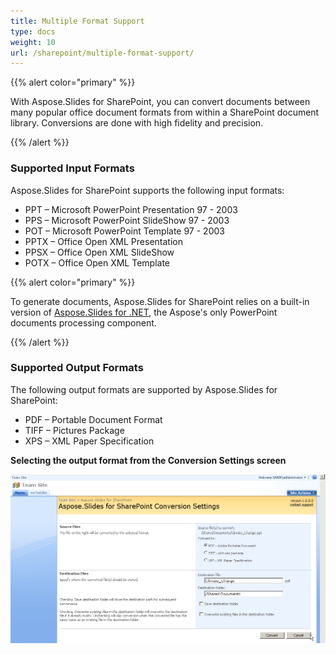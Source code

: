 ```yaml
---
title: Multiple Format Support
type: docs
weight: 10
url: /sharepoint/multiple-format-support/
---
```


{{% alert color="primary" %}} 

With Aspose.Slides for SharePoint, you can convert documents between many popular office document formats from within a SharePoint document library. Conversions are done with high fidelity and precision. 

{{% /alert %}} 
### **Supported Input Formats**
Aspose.Slides for SharePoint supports the following input formats: 

- PPT – Microsoft PowerPoint Presentation 97 - 2003
- PPS – Microsoft PowerPoint SlideShow 97 - 2003
- POT – Microsoft PowerPoint Template 97 - 2003
- PPTX – Office Open XML Presentation
- PPSX – Office Open XML SlideShow
- POTX – Office Open XML Template

{{% alert color="primary" %}} 

To generate documents, Aspose.Slides for SharePoint relies on a built-in version of [Aspose.Slides for .NET](http://www.aspose.com/categories/.net-components/aspose.slides-for-.net/default.aspx), the Aspose's only PowerPoint documents processing component.

{{% /alert %}}
### **Supported Output Formats**
The following output formats are supported by Aspose.Slides for SharePoint: 

- PDF – Portable Document Format
- TIFF – Pictures Package
- XPS – XML Paper Specification

**Selecting the output format from the Conversion Settings screen** 

![todo:image_alt_text](multiple-format-support_1.png)
